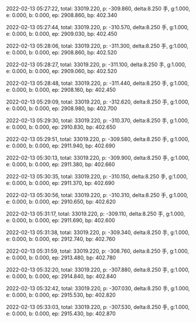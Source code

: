 2022-02-13 05:27:22, total: 33019.220, p: -309.860, delta:8.250 手, g:1.000, e: 0.000, b: 0.000, ep: 2908.860, bp: 402.340

2022-02-13 05:27:44, total: 33019.220, p: -310.570, delta:8.250 手, g:1.000, e: 0.000, b: 0.000, ep: 2909.030, bp: 402.450

2022-02-13 05:28:06, total: 33019.220, p: -311.300, delta:8.250 手, g:1.000, e: 0.000, b: 0.000, ep: 2908.860, bp: 402.520

2022-02-13 05:28:27, total: 33019.220, p: -311.100, delta:8.250 手, g:1.000, e: 0.000, b: 0.000, ep: 2909.060, bp: 402.520

2022-02-13 05:28:48, total: 33019.220, p: -311.440, delta:8.250 手, g:1.000, e: 0.000, b: 0.000, ep: 2908.160, bp: 402.450

2022-02-13 05:29:09, total: 33019.220, p: -312.620, delta:8.250 手, g:1.000, e: 0.000, b: 0.000, ep: 2908.980, bp: 402.700

2022-02-13 05:29:30, total: 33019.220, p: -310.370, delta:8.250 手, g:1.000, e: 0.000, b: 0.000, ep: 2910.830, bp: 402.650

2022-02-13 05:29:51, total: 33019.220, p: -309.580, delta:8.250 手, g:1.000, e: 0.000, b: 0.000, ep: 2911.940, bp: 402.690

2022-02-13 05:30:13, total: 33019.220, p: -309.900, delta:8.250 手, g:1.000, e: 0.000, b: 0.000, ep: 2911.380, bp: 402.660

2022-02-13 05:30:35, total: 33019.220, p: -310.150, delta:8.250 手, g:1.000, e: 0.000, b: 0.000, ep: 2911.370, bp: 402.690

2022-02-13 05:30:56, total: 33019.220, p: -310.310, delta:8.250 手, g:1.000, e: 0.000, b: 0.000, ep: 2910.650, bp: 402.620

2022-02-13 05:31:17, total: 33019.220, p: -309.110, delta:8.250 手, g:1.000, e: 0.000, b: 0.000, ep: 2911.690, bp: 402.600

2022-02-13 05:31:38, total: 33019.220, p: -309.340, delta:8.250 手, g:1.000, e: 0.000, b: 0.000, ep: 2912.740, bp: 402.760

2022-02-13 05:31:59, total: 33019.220, p: -308.760, delta:8.250 手, g:1.000, e: 0.000, b: 0.000, ep: 2913.480, bp: 402.780

2022-02-13 05:32:20, total: 33019.220, p: -307.880, delta:8.250 手, g:1.000, e: 0.000, b: 0.000, ep: 2914.840, bp: 402.840

2022-02-13 05:32:42, total: 33019.220, p: -307.030, delta:8.250 手, g:1.000, e: 0.000, b: 0.000, ep: 2915.530, bp: 402.820

2022-02-13 05:33:03, total: 33019.220, p: -307.530, delta:8.250 手, g:1.000, e: 0.000, b: 0.000, ep: 2915.430, bp: 402.870